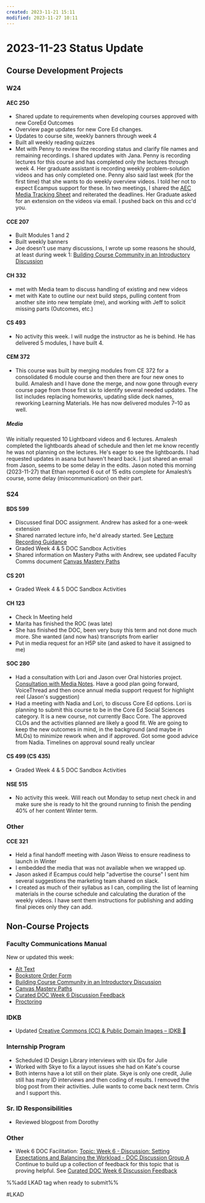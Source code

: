 ```yaml
---
created: 2023-11-21 15:11
modified: 2023-11-27 10:11
---
```


# 2023-11-23 Status Update

## Course Development Projects

### W24

#### AEC 250

* Shared update to requirements when developing courses approved with new CoreEd Outcomes
* Overview page updates for new Core Ed changes.
* Updates to course site, weekly banners through week 4
* Built all weekly reading quizzes
* Met with Penny to review the recording status and clarify file names and remaining recordings. I shared updates with Jana. Penny is recording lectures for this course and has completed only the lectures through week 4. Her graduate assistant is recording weekly problem-solution videos and has only completed one. Penny also said last week (for the first time) that she wants to do weekly overview videos. I told her not to expect Ecampus support for these. In two meetings, I shared the [AEC Media Tracking Sheet](https://oregonstate.box.com/s/q6f6zgpdtmkkrtkvst8n2v9awu3kohs1) and reiterated the deadlines. Her Graduate asked for an extension on the videos via email. I pushed back on this and cc'd you.

#### CCE 207

* Built Modules 1 and 2
* Built weekly banners
* Joe doesn't use many discussions, I wrote up some reasons he should, at least during week 1: [Building Course Community in an Introductory Discussion](https://github.com/mundorfd/faculty-comms/blob/0785f62ec482cf84bb63ea3e5ef0a593d570ed6a/Building%20Course%20Community%20in%20an%20Introductory%20Discussion.md)

#### CH 332

* met with Media team to discuss handling of existing and new videos
* met with Kate to outline our next build steps, pulling content from another site into new template (me), and working with Jeff to solicit missing parts (Outcomes, etc.)

#### CS 493

* No activity this week. I will nudge the instructor as he is behind. He has delivered 5 modules, I have built 4.

#### CEM 372

* This course was built by merging modules from CE 372 for a consolidated 6 module course and then there are four new ones to build. Amalesh and I have done the merge, and now gone through every course page from those first six to identify several needed updates. The list includes replacing homeworks, updating slide deck names, reworking Learning Materials. He has now delivered modules 7–10 as well.

##### Media

We initially requested 10 Lightboard videos and 6 lectures. Amalesh completed the lightboards ahead of schedule and then let me know recently he was not planning on the lectures. He's eager to see the lightboards. I had requested updates in asana but haven't heard back. I just shared an email from Jason, seems to be some delay in the edits. Jason noted this morning (2023-11-27) that Ethan reported 6 out of 15 edits complete for Amalesh’s course, some delay (miscommunication) on their part.

### S24

#### BDS 599

* Discussed final DOC assignment. Andrew has asked for a one-week extension
* Shared narrated lecture info, he'd already started. See [Lecture Recording Guidance](https://github.com/mundorfd/faculty-comms/blob/0785f62ec482cf84bb63ea3e5ef0a593d570ed6a/Lecture%20Recording%20Guidance.md)
* Graded Week 4 & 5 DOC Sandbox Activities
* Shared information on Mastery Paths with Andrew, see updated Faculty Comms document [Canvas Mastery Paths](https://github.com/mundorfd/faculty-comms/blob/0785f62ec482cf84bb63ea3e5ef0a593d570ed6a/Canvas%20Mastery%20Paths.md)

#### CS 201

* Graded Week 4 & 5 DOC Sandbox Activities

#### CH 123

* Check In Meeting held
* Marita has finished the ROC (was late)
* She has finished the DOC, been very busy this term and not done much more. She wanted (and now has) transcripts from earlier
* Put in media request for an H5P site (and asked to have it assigned to me)

#### SOC 280

* Had a consultation with Lori and Jason over Oral histories project. [Consultation with Media Notes](https://app.asana.com/0/1205742949072147/1205789554870161). Have a good plan going forward, VoiceThread and then once annual media support request for highlight reel (Jason's suggestion)
* Had a meeting with Nadia and Lori, to discuss Core Ed options. Lori is planning to submit this course to be in the Core Ed Social Sciences category. It is a new course, not currently Bacc Core. The approved CLOs and the activities planned are likely a good fit. We are going to keep the new outcomes in mind, in the background (and maybe in MLOs) to minimize rework when and if approved. Got some good advice from Nadia. Timelines on approval sound really unclear

#### CS 499 (CS 435)

* Graded Week 4 & 5 DOC Sandbox Activities

#### NSE 515

* No activity this week. Will reach out Monday to setup next check in and make sure she is ready to hit the ground running to finish the pending 40% of her content Winter term.

### Other

#### CCE 321

* Held a final handoff meeting with Jason Weiss to ensure readiness to launch in Winter
* I embedded the media that was not available when we wrapped up.
* Jason asked if Ecampus could help "advertise the course" I sent him several suggestions the marketing team shared on slack.
* I created as much of their syllabus as I can, compiling the list of learning materials in the course schedule and calculating the duration of the weekly videos. I have sent them instructions for publishing and adding final pieces only they can add.

## Non-Course Projects

### Faculty Communications Manual

New or updated this week:

* [Alt Text](https://github.com/mundorfd/faculty-comms/blob/0785f62ec482cf84bb63ea3e5ef0a593d570ed6a/Alt%20Text.md)
* [Bookstore Order Form](https://github.com/mundorfd/faculty-comms/blob/0785f62ec482cf84bb63ea3e5ef0a593d570ed6a/Bookstore%20Order%20Form.md)
* [Building Course Community in an Introductory Discussion](https://github.com/mundorfd/faculty-comms/blob/0785f62ec482cf84bb63ea3e5ef0a593d570ed6a/Building%20Course%20Community%20in%20an%20Introductory%20Discussion.md)
* [Canvas Mastery Paths](https://github.com/mundorfd/faculty-comms/blob/0785f62ec482cf84bb63ea3e5ef0a593d570ed6a/Canvas%20Mastery%20Paths.md)
* [Curated DOC Week 6 Discussion Feedback](https://github.com/mundorfd/faculty-comms/blob/0785f62ec482cf84bb63ea3e5ef0a593d570ed6a/Curated%20DOC%20Week%206%20Discussion%20Feedback.md)
* [Proctoring](https://github.com/mundorfd/faculty-comms/blob/0785f62ec482cf84bb63ea3e5ef0a593d570ed6a/Proctoring.md)

### IDKB

* Updated [Creative Commons (CC) & Public Domain Images – IDKB 🦫](https://idkb.oregonstate.education/knowledge-base/cc-image-and-graphics-collections/)

### Internship Program

* Scheduled ID Design Library interviews with six IDs for Julie
* Worked with Skye to fix a layout issues she had on Kate's course
* Both interns have a lot still on their plate. Skye is only one credit, Julie still has many ID interviews and then coding of results. I removed the blog post from their activities. Julie wants to come back next term. Chris and I support this.

### Sr. ID Responsibilities

* Reviewed blogpost from Dorothy

### Other

 * Week 6 DOC Facilitation: [Topic: Week 6 - Discussion: Setting Expectations and Balancing the Workload - DOC Discussion Group A](https://canvas.oregonstate.edu/groups/564991/discussion_topics/10441617) Continue to build up a collection of feedback for this topic that is proving helpful. See [Curated DOC Week 6 Discussion Feedback](https://github.com/mundorfd/faculty-comms/blob/0785f62ec482cf84bb63ea3e5ef0a593d570ed6a/Curated%20DOC%20Week%206%20Discussion%20Feedback.md)

%%add LKAD tag when ready to submit%%

#LKAD
